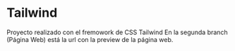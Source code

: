 # Tailwind
Proyecto realizado con el fremowork de CSS Tailwind
En la segunda branch (Página Web) está la url con la preview de la página web.